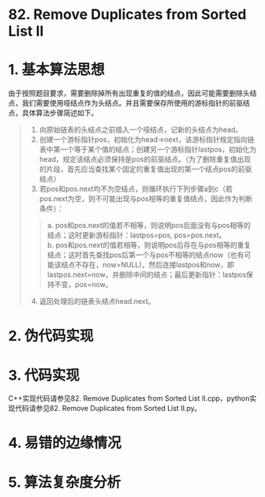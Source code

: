 # 82. Remove Duplicates from Sorted List II

# 1. 基本算法思想
由于按照题目要求，需要删除掉所有出现重复的值的结点，因此可能需要删除头结点，我们需要使用哑结点作为头结点。并且需要保存所使用的游标指针的前驱结点，具体算法步骤简述如下。

> 1. 向原始链表的头结点之前插入一个哑结点，记新的头结点为head。
> 2. 创建一个游标指针pos，初始化为head->next，该游标指针规定指向链表中第一个等于某个值的结点；创建另一个游标指针lastpos，初始化为head，规定该结点必须保持是pos的前驱结点。（为了删除重复值出现的片段，首先应当查找某个固定的重复值出现的第一个结点pos的前驱结点）
> 3. 若pos和pos.next均不为空结点，则循环执行下列步骤a到c（若pos.next为空，则不可能出现与pos相等的重复值结点，因此作为判断条件）：
>> a. pos和pos.next的值若不相等，则说明pos后面没有与pos相等的结点；这时更新游标指针：lastpos=pos, pos=pos.next。  
>> b. pos和pos.next的值若相等，则说明pos后存在与pos相等的重复结点；这时首先查找pos后第一个与pos不相等的结点now（也有可能该结点不存在，now=NULL)，然后连接lastpos和now，即lastpos.next=now，并删除中间的结点；最后更新指针：lastpos保持不变，pos=now。
> 4. 返回处理后的链表头结点head.next。

# 2. 伪代码实现


# 3. 代码实现
C++实现代码请参见82. Remove Duplicates from Sorted List II.cpp，python实现代码请参见82. Remove Duplicates from Sorted List II.py。


# 4. 易错的边缘情况


# 5. 算法复杂度分析


